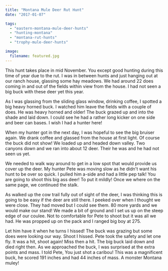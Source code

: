 ```yaml
---
title: "Montana Mule Deer Rut Hunt"
date: "2017-01-07"

tags: 
  - "eastern-montana-mule-deer-hunts"
  - "hunting-montana"
  - "montana-rut-hunts"
  - "trophy-mule-deer-hunts"

image:
  filename: featured.jpg
---
```


This hunt takes place in mid November. You except good hunting during this time of year due to the rut. I was in between hunts and just hanging out at our ranch house, glassing some hay meadows. We had around 22 does coming in and out of the fields within view from the house. I had not seen a big buck with these deer yet this year.

As I was glassing from the sliding glass window, drinking coffee, I spotted a big heavy horned buck. I watched him leave the fields with a couple of does. He was heavy horned and older! The buck grazed up and into the shade and laid down. I could see he had a rather long kicker on one side and beer can bases. I wish I had a hunter here!

When my hunter got in the next day, I was hopeful to see the big bruiser again. We drank coffee and glassed from the house at first light. Of course the buck did not show! We loaded up and headed down valley. Two canyons down and we ran into about 12 deer. Their he was and he had not seen us yet.

We needed to walk way around to get in a low spot that would provide us cover up the deer. My hunter Pete was moving slow as he didn't want his hunt to be over so quick. I pulled him a-side and had a little pep talk! You are going to shoot this big ass deer! To put it mildly! Once we where on the same page, we continued the stalk.

As walked up the cow trail fully out of sight of the deer, I was thinking this is going to be easy if the deer are still there. I peeked over when I thought we were close. They had moved but I could see them. 80 more yards and we would make our stand! We made a bit of ground and I set us up on the steep edge of our coulee. Not to comfortable for Pete to shoot but it was all we had. He was propped up on the pack and I ranged big boy at 275.

Let him have it when he turns I hissed! The buck was grazing but some does were looking our way. Shoot I hissed. Pete took the safety and let one fly. It was a hit, shoot again! Miss then a hit. The big buck laid down and died right then. As we approached the buck, I was surprised at the extra points and mass. I told Pete, You just shot a caribou! This was a magnificent buck, he scored 191 inches and had 44 inches of mass. A monster Montana muley!
